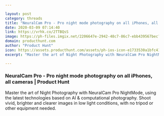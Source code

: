 ```yaml
---

layout: post
category: threads
title: "NeuralCam Pro - Pro night mode photography on all iPhones, all cameras"
date: 2020-03-09 07:14:40
link: https://vrhk.co/2TTBQsS
image: https://ph-files.imgix.net/2206647e-2942-48c7-86c7-ebb439567bec?auto=format&fit=crop&h=512&w=1024
domain: producthunt.com
author: "Product Hunt"
icon: https://assets.producthunt.com/assets/ph-ios-icon-e1733530a1bfc41080db8161823f1ef262cdbbc933800c0a2a706f70eb9c277a.png
excerpt: "Master the art of Night Photography with NeuralCam Pro NightMode, using the latest technologies based on AI &amp; computational photography. Shoot vivid, brighter and clearer images in low light conditions, with no tripod or other equipment needed."

---
```


### NeuralCam Pro - Pro night mode photography on all iPhones, all cameras | Product Hunt

Master the art of Night Photography with NeuralCam Pro NightMode, using the latest technologies based on AI &amp; computational photography. Shoot vivid, brighter and clearer images in low light conditions, with no tripod or other equipment needed.